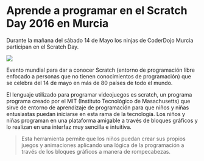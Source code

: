 # Aprende a programar en el Scratch Day 2016 en Murcia

Durante la mañana del sábado 14 de Mayo los ninjas de CoderDojo Murcia participan en el Scratch Day.

![](1.png)

Evento mundial para dar a conocer Scratch (entorno de programación libre enfocado a personas que no tienen conocimientos de programación) que se celebra del 14 de mayo en más de 80 países de todo el mundo.

El lenguaje utilizado para programar videojuegos es scratch, un programa programa creado por el MIT (Instituto Tecnológico de Masachusetts) que sirve de entorno de aprendizaje de programación para que niños y niñas entusiastas puedan iniciarse en esta rama de la tecnología. Los niños y niñas programan en una plataforma amigable a través de bloques gráficos y lo realizan en una interfaz muy sencilla e intuitiva.

> Esta herramienta permite que los niños puedan crear sus propios juegos y animaciones aplicando una lógica de la programación a través de los bloques gráficos a manera de rompecabezas.
